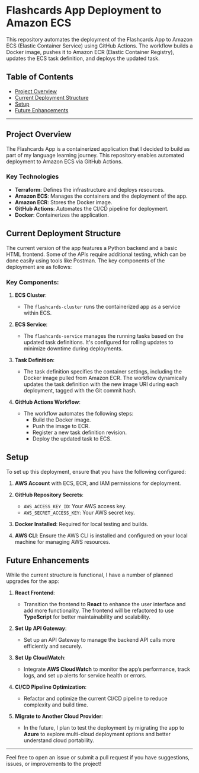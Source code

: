 # Flashcards App Deployment to Amazon ECS

This repository automates the deployment of the Flashcards App to Amazon ECS (Elastic Container Service) using GitHub Actions. The workflow builds a Docker image, pushes it to Amazon ECR (Elastic Container Registry), updates the ECS task definition, and deploys the updated task.

## Table of Contents
- [Project Overview](#project-overview)
- [Current Deployment Structure](#current-deployment-structure)
- [Setup](#setup)
- [Future Enhancements](#future-enhancements)

---

## Project Overview

The Flashcards App is a containerized application that I decided to build as part of my language learning journey. This repository enables automated deployment to Amazon ECS via GitHub Actions.

### Key Technologies
- **Terraform**: Defines the infrastructure and deploys resources.
- **Amazon ECS**: Manages the containers and the deployment of the app.
- **Amazon ECR**: Stores the Docker image.
- **GitHub Actions**: Automates the CI/CD pipeline for deployment.
- **Docker**: Containerizes the application.

## Current Deployment Structure

The current version of the app features a Python backend and a basic HTML frontend. Some of the APIs require additional testing, which can be done easily using tools like Postman. The key components of the deployment are as follows:

### Key Components:
1. **ECS Cluster**:
   - The `flashcards-cluster` runs the containerized app as a service within ECS.

2. **ECS Service**:
   - The `flashcards-service` manages the running tasks based on the updated task definitions. It's configured for rolling updates to minimize downtime during deployments.

3. **Task Definition**:
   - The task definition specifies the container settings, including the Docker image pulled from Amazon ECR. The workflow dynamically updates the task definition with the new image URI during each deployment, tagged with the Git commit hash.

4. **GitHub Actions Workflow**:
   - The workflow automates the following steps:
     - Build the Docker image.
     - Push the image to ECR.
     - Register a new task definition revision.
     - Deploy the updated task to ECS.

## Setup

To set up this deployment, ensure that you have the following configured:

1. **AWS Account** with ECS, ECR, and IAM permissions for deployment.
2. **GitHub Repository Secrets**:
   - `AWS_ACCESS_KEY_ID`: Your AWS access key.
   - `AWS_SECRET_ACCESS_KEY`: Your AWS secret key.

3. **Docker Installed**: Required for local testing and builds.

4. **AWS CLI**: Ensure the AWS CLI is installed and configured on your local machine for managing AWS resources.

## Future Enhancements

While the current structure is functional, I have a number of planned upgrades for the app:

1. **React Frontend**:
   - Transition the frontend to **React** to enhance the user interface and add more functionality. The frontend will be refactored to use **TypeScript** for better maintainability and scalability.

2. **Set Up API Gateway**:
   - Set up an API Gateway to manage the backend API calls more efficiently and securely.

3. **Set Up CloudWatch**:
   - Integrate **AWS CloudWatch** to monitor the app’s performance, track logs, and set up alerts for service health or errors.

4. **CI/CD Pipeline Optimization**:
   - Refactor and optimize the current CI/CD pipeline to reduce complexity and build time.
     
6. **Migrate to Another Cloud Provider**:
   - In the future, I plan to test the deployment by migrating the app to **Azure** to explore multi-cloud deployment options and better understand cloud portability.

---

Feel free to open an issue or submit a pull request if you have suggestions, issues, or improvements to the project!
